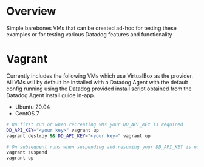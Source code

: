 # Overview

Simple barebones VMs that can be created ad-hoc for testing these examples or for testing various Datadog features and functionality

# Vagrant

Currently includes the following VMs which use VirtualBox as the provider. All VMs will by default be installed with a Datadog Agent with the default config running using the Datadog provided install script obtained from the Datadog Agent install guide in-app.

- Ubuntu 20.04
- CentOS 7

```bash
# On first run or when recreating VMs your DD_API_KEY is required
DD_API_KEY="<your key>" vagrant up
vagrant destroy && DD_API_KEY="<your key>" vagrant up

# On subsequent runs when suspending and resuming your DD_API_KEY is not required
vagrant suspend
vagrant up
```
